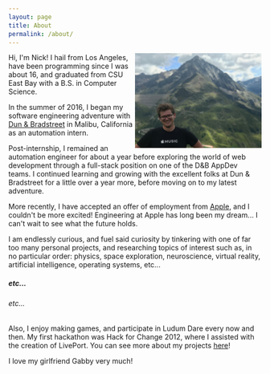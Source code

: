 ```yaml
---
layout: page
title: About
permalink: /about/
---
```


<img style="max-width: 50%;
    float: right;
    height: auto"
    src="/assets/about/about-me-2.jpg">

Hi, I'm Nick! I hail from Los Angeles, have been programming since I was about 16, and graduated
from CSU East Bay with a B.S. in Computer Science.

In the summer of 2016, I began my software engineering adventure with [Dun & Bradstreet] in Malibu,
California as an automation intern.

Post-internship, I remained an automation engineer for about a year before exploring the world
of web development through a full-stack position on one of the D&B AppDev teams. I continued
learning and growing with the excellent folks at Dun & Bradstreet for a little over a year more,
before moving on to my latest adventure.

More recently, I have accepted an offer of employment from [Apple], and I couldn't be more excited!
Engineering at Apple has long been my dream... I can't wait to see what the future holds.

I am endlessly curious, and fuel said curiosity by tinkering with one of far too many personal
projects, and researching topics of interest such as, in no particular order: physics, space
exploration, neuroscience, virtual reality, artificial intelligence, operating systems, etc...

##### etc...

###### etc...

Also, I enjoy making games, and participate in Ludum Dare every now and then. My first hackathon
was Hack for Change 2012, where I assisted with the creation of LivePort. You can see more about my
projects [here](/projects/)!

I love my girlfriend Gabby very much!

[//]: # 'External Links'
[dun & bradstreet]: https://www.dnb.com/
[apple]: https://www.apple.com/
